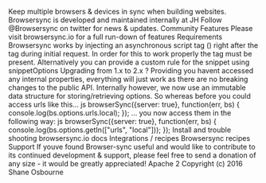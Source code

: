 Keep multiple browsers & devices in sync when building websites. Browsersync is developed and maintained internally at JH Follow @Browsersync on twitter for news & updates. Community Features Please visit browsersync.io for a full run-down of features Requirements Browsersync works by injecting an asynchronous script tag (<script async>...</script>) right after the <body> tag during initial request. In order for this to work properly the <body> tag must be present. Alternatively you can provide a custom rule for the snippet using snippetOptions Upgrading from 1.x to 2.x ? Providing you havent accessed any internal properties, everything will just work as there are no breaking changes to the public API. Internally however, we now use an immutable data structure for storing/retrieving options. So whereas before you could access urls like this... js browserSync({server: true}, function(err, bs) { console.log(bs.options.urls.local); }); ... you now access them in the following way: js browserSync({server: true}, function(err, bs) { console.log(bs.options.getIn(["urls", "local"])); }); Install and trouble shooting browsersync.io docs Integrations / recipes Browsersync recipes Support If youve found Browser-sync useful and would like to contribute to its continued development & support, please feel free to send a donation of any size - it would be greatly appreciated! Apache 2 Copyright (c) 2016 Shane Osbourne